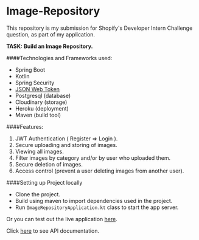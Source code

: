 # Image-Repository

This repository is my submission for Shopify's Developer Intern Challenge question, as part of my application.

**TASK: Build an Image Repository.**

####Technologies and Frameworks used:
- Spring Boot 
- Kotlin
- Spring Security
- [JSON Web Token](https://github.com/jwtk/jjwt)
- Postgresql (database)
- Cloudinary (storage)
- Heroku (deployment)
- Maven (build tool)

####Features:
1. JWT Authentication ( Register => Login ).
2. Secure uploading and storing of images.
3. Viewing all images.
4. Filter images by category and/or by user who uploaded them.
5. Secure deletion of images.
6. Access control (prevent a user deleting images from another user).

####Setting up Project locally
- Clone the project.
- Build using maven to import dependencies used in the project.
- Run `ImageRepositoryApplication.kt` class to start the app server.

Or you can test out the live application [here](https://shopify-winter2022-challenge.herokuapp.com/).

Click [here](https://app.swaggerhub.com/Sir-Dave) to see API documentation.